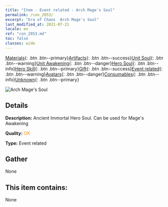 ```yaml
---
title: "Item - Event related - Arch Mage's Soul"
permalink: /con_2053/
excerpt: "Era of Chaos  Arch Mage's Soul"
last_modified_at: 2021-07-21
locale: en
ref: "con_2053.md"
toc: false
classes: wide
---
```

 [Materials](/Items/){: .btn .btn--primary}[Artifacts](/Items/Artifacts/){: .btn .btn--success}[Unit Soul](/Items/UnitSoul/){: .btn .btn--warning}[Unit Awakening](/Items/UnitAwakening/){: .btn .btn--danger}[Hero Soul](/Items/HeroSoul/){: .btn .btn--info}[Hero Skill](/Items/HeroSkill/){: .btn .btn--primary}[Gift](/Items/Gift/){: .btn .btn--success}[Event related](/Items/Events/){: .btn .btn--warning}[Avatars](/Items/Avatars/){: .btn .btn--danger}[Consumables](/Items/Consumables/){: .btn .btn--info}[Unknown](/Items/Unknown/){: .btn .btn--primary}

 ![Arch Mage's Soul](/images/t/juexing_604.png)

## Details
 **Description:** Ancient Immortal Hero Soul. Can be used for Mage's Awakening

 **Quality:** <span style="color: #FF8C00">OK</span>

 **Type:** Event related

## Gather

  None

## This item contains:

  None

